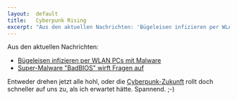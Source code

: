 ```yaml
---
layout:  default
title:   Cyberpunk Rising
excerpt: "Aus den aktuellen Nachrichten: 'Bügeleisen infizieren per WLAN PCs mit Malware' +++ 'Super-Malware BadBIOS wirft Fragen auf'"
---
```


Aus den aktuellen Nachrichten:
* [Bügeleisen infizieren per WLAN PCs mit Malware][buegeleisen] 
* [Super-Malware "BadBIOS" wirft Fragen auf][badbios] 

Entweder drehen jetzt alle hohl, oder die [Cyberpunk-Zukunft][cyberpunk] rollt doch
schneller auf uns zu, als ich erwartet hätte. Spannend. ;-)

[buegeleisen]: http://futurezone.at/digital-life/buegeleisen-infizieren-per-wlan-pcs-mit-malware/33.905.164/print
[badbios]: http://www.heise.de/newsticker/meldung/Super-Malware-BadBIOS-wirft-Fragen-auf-2038240.html?view%3Dprint
[cyberpunk]: http://en.wikipedia.org/wiki/Cyberpunk

<!-- Local Variables: -->
<!-- mode: markdown -->
<!-- End: -->
